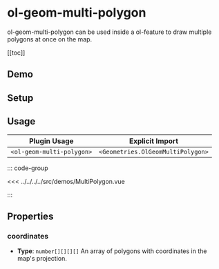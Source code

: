 # ol-geom-multi-polygon

ol-geom-multi-polygon can be used inside a ol-feature to draw multiple polygons at once on the map.

[[toc]]

## Demo

<script setup lang="ts">
import MultiPolygon from "@demos/MultiPolygon.vue"
</script>
<ClientOnly>
<MultiPolygon />
</ClientOnly>

## Setup

<!--@include: ../../geometries.plugin.md-->

## Usage

| Plugin Usage              |          Explicit Import          |
| ------------------------- | :-------------------------------: |
| `<ol-geom-multi-polygon>` | `<Geometries.OlGeomMultiPolygon>` |

::: code-group

<<< ../../../../src/demos/MultiPolygon.vue

:::

## Properties

### coordinates

- **Type**: `number[][][][]`
  An array of polygons with coordinates in the map's projection.
